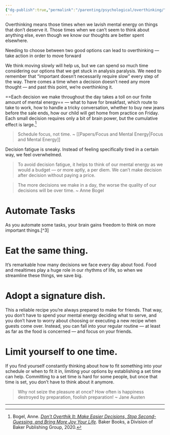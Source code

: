 ```yaml
---
{"dg-publish":true,"permalink":"/parenting/psychological/overthinking/","tags":["goals","headway","books"],"created":"Mar 8, 2023, 6:59 AM","updated":""}
---
```



Overthinking means those times when we lavish mental energy on things that don’t deserve it. Those times when we can’t seem to think about anything else, even though we know our thoughts are better spent elsewhere.  

Needing to choose between two good options can lead to overthinking — take action in order to move forward 

We think moving slowly will help us, but we can spend so much time considering our options that we get stuck in analysis paralysis. We need to remember that “important doesn’t necessarily require slow” every step of the way. There comes a time when a decision doesn’t need any more thought — and past this point, we’re overthinking it.

==Each decision we make throughout the day takes a toll on our finite amount of mental energy== — what to have for breakfast, which route to take to work, how to handle a tricky conversation, whether to buy new jeans before the sale ends, how our child will get home from practice on Friday. Each small decision requires only a bit of brain power, but the cumulative effect is large.[^1]

> Schedule focus, not time. ~ [[Papers/Focus and Mental Energy\|Focus and Mental Energy]]

Decision fatigue is sneaky. Instead of feeling specifically tired in a certain way, we feel overwhelmed.

> To avoid decision fatigue, it helps to think of our mental energy as we would a budget — or more aptly, a per diem. We can’t make decision after decision without paying a price.

>The more decisions we make in a day, the worse the quality of our decisions will be over time. ~ Anne Bogel

# Automate Tasks

As you automate some tasks, your brain gains freedom to think on more important things.[^3]

# Eat the same thing.

It’s remarkable how many decisions we face every day about food. Food and mealtimes play a huge role in our rhythms of life, so when we streamline these things, we save big.

# Adopt a signature dish.

This a reliable recipe you’re always prepared to make for friends. That way, you don’t have to spend your mental energy deciding what to serve, and you don’t have to worry about choosing or executing a new recipe when guests come over. Instead, you can fall into your regular routine — at least as far as the food is concerned — and focus on your friends.

# Limit yourself to one time.

If you find yourself constantly thinking about how to fit something into your schedule or when to fit it in, limiting your options by establishing a set time can help. Committing to a set time is hard for some people, but once that time is set, you don’t have to think about it anymore.
  
> Why not seize the pleasure at once? How often is happiness destroyed by preparation, foolish preparation! ~ Jane Austen


---
[^1]: Bogel, Anne. [_Don't Overthik It: Make Easier Decisions, Stop Second-Guessing, and Bring More Joy Your Life_](https://web.get-headway.com/book/don-t-overthink-it?pid=app_referral&c=highlight&af_siteid=summary_text). Baker Books, a Division of Baker Publishing Group, 2020.
[^2]: Jubbal, Kevin. “[How I Routinely Study with a Full Time Job When I'm Tired](https://www.youtube.com/watch?v=ifZWcPXDyFc).” _YouTube_, Cajun Koi Academy, 13 June 2022.
[^3] Clear, James. [_Atomic Habits_](https://headway.onelink.me/9USK?pid=app_referral&af_web_dp=https%3A%2F%2Fweb.get-headway.com%2Fbook%2Fatomic-habits&c=highlight&af_siteid=summary_text). Penguin USA, 2019.